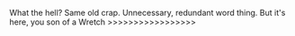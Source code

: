 What the hell? Same old crap. Unnecessary, redundant word thing. But it's here, you son of a Wretch >>>>>>>>>>>>>>>>>
